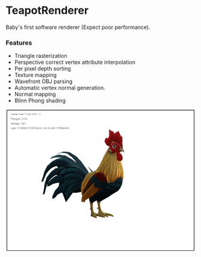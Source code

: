 # TeapotRenderer
Baby's first software renderer (Expect poor performance).

### Features
* Triangle rasterization
* Perspective correct vertex attribute interpolation
* Per pixel depth sorting
* Texture mapping
* Wavefront OBJ parsing
* Automatic vertex normal generation.
* Normal mapping
* Blinn Phong shading

![Renderer Screenshot](RendererScreenshot.PNG)
